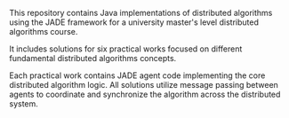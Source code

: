 This repository contains Java implementations of distributed algorithms using the JADE framework for a university master's level distributed algorithms course.

It includes solutions for six practical works focused on different fundamental distributed algorithms concepts.

Each practical work contains JADE agent code implementing the core distributed algorithm logic. All solutions utilize message passing between agents to coordinate 
and synchronize the algorithm across the distributed system.
